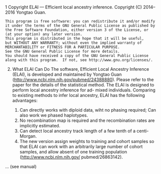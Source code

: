 1 Copyright
ELAI — Efficient local ancestry inference. Copyright (C) 2014–2016 Yongtao Guan.

    This program is free software: you can redistribute it and/or modify
    it under the terms of the GNU General Public License as published by
    the Free Software Foundation, either version 3 of the License, or
    (at your option) any later version.
    This program is distributed in the hope that it will be useful,
    but WITHOUT ANY WARRANTY; without even the implied warranty of
    MERCHANTABILITY or FITNESS FOR A PARTICULAR PURPOSE.
    See the GNU General Public License for more details.
    You should have received a copy of the GNU General Public License
    along with this program.  If not, see http://www.gnu.org/licenses/.


2. What ELAI Can Do
The software, Efficient Local Ancestry Inference (ELAI), is developed and maintained by Yongtao Guan (http://www.ncbi.nlm.nih.gov/pubmed/24388880). Please refer to the paper for the details of the statistical method. The ELAI is designed to perform local ancestry inference for ad- mixed individuals. Comparing to existing methods to infer local ancestry, ELAI has the following advantages:

   1) Can directly works with diploid data, wiht no phasing required; Can also work we phased haplotypes. 
   2) No recombination map is required and the recombination rates are implicitly estimated. 
   3) Can detect local ancestry track length of a few tenth of a centi-Morgan.
   4) The new version assign weights to training and cohort samples so that ELAI can work with an arbitrarily large number of cohort samples, and allow absent of one training population (http://www.ncbi.nlm.nih.gov/ pubmed/26863142). 

... (see manual) 

